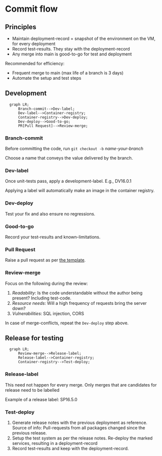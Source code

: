 # Commit flow

## Principles

- Maintain deployment-record = snapshot of the environment on the VM, for every deployment
- Record test-results. They stay with the deployment-record
- Any merge into main is good-to-go for test and deployment

Recommended for efficiency:

- Frequent merge to main (max life of a branch is 3 days)
- Automate the setup and test steps

## Development

```mermaid
  graph LR;
      Branch-commit-->Dev-label;
      Dev-label-->Container-registry;
      Container-registry-->Dev-deploy;
      Dev-deploy-->Good-to-go;
      PR[Pull Request]-->Review-merge;
```

### Branch-commit

Before committing the code, run `git checkout -b` _name-your-branch_

Choose a name that conveys the value delivered by the branch.

### Dev-label

Once unit-tests pass, apply a development-label.
E.g., DV16.0.1

Applying a label will automatically make an image in the container registry.

### Dev-deploy

Test your fix and also ensure no regressions.

### Good-to-go

Record your test-results and known-limitations.

### Pull Request

Raise a pull request as per [the template](https://github.com/numocityadmin/nodejs-template/blob/main/.github/pull_request_template.md).

### Review-merge

Focus on the following during the review:

1. _Readability_: Is the code understandable without the author being present? Including test-code.
1. _Resource needs_: Will a high frequency of requests bring the server down?
1. _Vulnerabilities_: SQL injection, CORS

In case of merge-conflicts, repeat the `Dev-deploy` step above.

## Release for testing

```mermaid
  graph LR;
      Review-merge-->Release-label;
      Release-label-->Container-registry;
      Container-registry-->Test-deploy;
```

### Release-label

This need not happen for every merge. Only merges that are candidates for release need to be labelled

Example of a release label: SP16.5.0

### Test-deploy

1. Generate release notes with the previous deployment as reference. Source of info: Pull-requests from all packages changed since the previous release.
1. Setup the test system as per the release notes. Re-deploy the marked services, resulting in a deployment-record
1. Record test-results and keep with the deployment-record.
